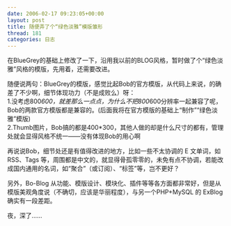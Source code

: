 ```yaml
---
date: 2006-02-17 09:23:05+00:00
layout: post
title: 随便弄了个“绿色淡雅”模版雏形
thread: 181
categories: 日志
---
```


在BlueGrey的基础上修改了一下，沿用我以前的BLOG风格，暂时做了个“绿色淡雅”风格的模版，先用着，还需要改进。  
  
随便说两句：BlueGrey的模版，感觉比起Bob的官方模版，从代码上来说，的确差了不少啊，细节体现功力（不是成败么）呀：  
1.没考虑800*600，就差那么一点点，为什么不把800*600分辨率一起兼容了呢，Bob的两款官方模版都是兼容的。(后面我将在官方模版的基础上“制作”“绿色淡雅”模版)  
2.Thumb图片，Bob搞的都是400*300，其他人做的却是什么尺寸的都有，管理处就会显得风格不统一——没有体现Bob的用心啊  
  
再说说Bob，细节处还是有值得改进的地方，比如一些不太协调的 E 文单词，如 RSS、Tags 等，周围都是中文的，就显得骨孤零零的，未免有点不协调，若能改成国内通用的名词，如“聚合”（或订阅）、“标签”等，岂不更好？  
  
另外，Bo-Blog 从功能、模版设计、模块化、插件等等各方面都非常好，但是从模版美观角度说（不确切，应该是华丽程度），与另一个PHP+MySQL 的 ExBlog 确实有一段差距。  
  
夜，深了……
